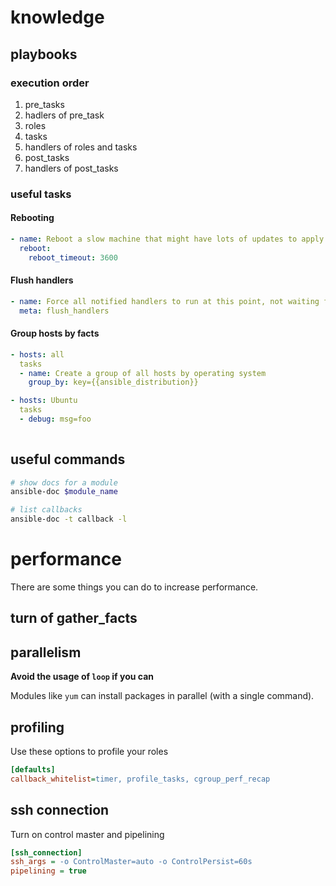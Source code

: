 # knowledge

## playbooks

### execution order

1. pre_tasks
2. hadlers of pre_task
3. roles
4. tasks
5. handlers of roles and tasks
6. post_tasks
7. handlers of post_tasks

### useful tasks

#### Rebooting

```yaml
- name: Reboot a slow machine that might have lots of updates to apply
  reboot:
    reboot_timeout: 3600
```

#### Flush handlers

```yaml
- name: Force all notified handlers to run at this point, not waiting for normal sync points
  meta: flush_handlers
```

#### Group hosts by facts

```yaml
- hosts: all
  tasks
  - name: Create a group of all hosts by operating system
    group_by: key={{ansible_distribution}}

- hosts: Ubuntu
  tasks
  - debug: msg=foo
    
```

## useful commands
```bash
# show docs for a module
ansible-doc $module_name

# list callbacks
ansible-doc -t callback -l
```

# performance

There are some things you can do to increase performance.

## turn of gather_facts

## parallelism

**Avoid the usage of `loop` if you can**

Modules like `yum` can install packages in parallel (with a single command).

## profiling

Use these options to profile your roles
```ini
[defaults]
callback_whitelist=timer, profile_tasks, cgroup_perf_recap
```

## ssh connection

Turn on control master and pipelining

```ini
[ssh_connection]
ssh_args = -o ControlMaster=auto -o ControlPersist=60s
pipelining = true
```
